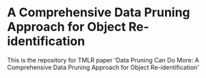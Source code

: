 # A Comprehensive Data Pruning Approach for Object Re-identification
This is the repository for TMLR paper 'Data Pruning Can Do More: A Comprehensive Data Pruning Approach for Object Re-identification'
